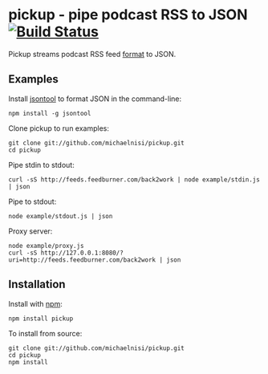 # pickup - pipe podcast RSS to JSON [![Build Status](https://secure.travis-ci.org/michaelnisi/pickup.png)](http://travis-ci.org/michaelnisi/pickup)

Pickup streams podcast RSS feed [format](http://www.apple.com/itunes/podcasts/specs.html) to JSON.

## Examples
    
Install [jsontool](https://github.com/trentm/json) to format JSON in the command-line:

    npm install -g jsontool
    
Clone pickup to run examples:
    
    git clone git://github.com/michaelnisi/pickup.git
    cd pickup
  
Pipe stdin to stdout:
  
    curl -sS http://feeds.feedburner.com/back2work | node example/stdin.js | json


Pipe to stdout:
    
    node example/stdout.js | json

Proxy server:
    
    node example/proxy.js
    curl -sS http://127.0.0.1:8080/?uri=http://feeds.feedburner.com/back2work | json

## Installation

Install with [npm](http://npmjs.org/):

    npm install pickup

To install from source:

    git clone git://github.com/michaelnisi/pickup.git 
    cd pickup
    npm install
